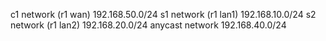 c1 network (r1 wan)  192.168.50.0/24
s1 network (r1 lan1) 192.168.10.0/24
s2 network (r1 lan2) 192.168.20.0/24
anycast network 192.168.40.0/24
